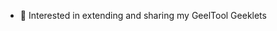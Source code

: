 - 👀 Interested in extending and sharing my GeelTool Geeklets

<!---
UrbanOtter0815/UrbanOtter0815 is a ✨ special ✨ repository because its `README.md` (this file) appears on your GitHub profile.
You can click the Preview link to take a look at your changes.
--->
